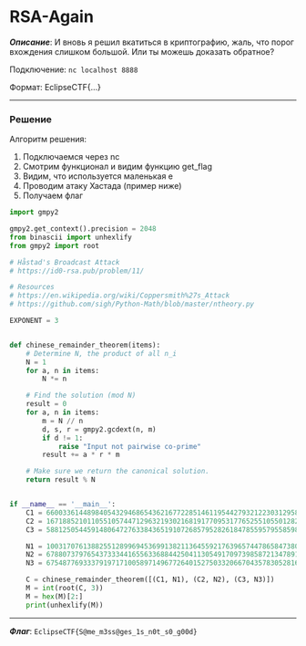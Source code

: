 # RSA-Again

***Описание***: И вновь я решил вкатиться в криптографию, жаль, что порог вхождения слишком большой. Или ты можешь доказать обратное?

Подключение: `nc localhost 8888`

Формат: EclipseCTF{...}

---
### Решение

Алгоритм решения:
1. Подключаемся через nc 
2. Cмотрим функционал и видим функцию get_flag
3. Видим, что используется маленькая e
4. Проводим атаку Хастада (пример ниже)
5. Получаем флаг

```python
import gmpy2

gmpy2.get_context().precision = 2048
from binascii import unhexlify
from gmpy2 import root

# Håstad's Broadcast Attack
# https://id0-rsa.pub/problem/11/

# Resources
# https://en.wikipedia.org/wiki/Coppersmith%27s_Attack
# https://github.com/sigh/Python-Math/blob/master/ntheory.py

EXPONENT = 3


def chinese_remainder_theorem(items):
    # Determine N, the product of all n_i
    N = 1
    for a, n in items:
        N *= n

    # Find the solution (mod N)
    result = 0
    for a, n in items:
        m = N // n
        d, s, r = gmpy2.gcdext(n, m)
        if d != 1:
            raise "Input not pairwise co-prime"
        result += a * r * m

    # Make sure we return the canonical solution.
    return result % N


if __name__ == '__main__':
    C1 = 6600336144898405432946865436216772285146119544279321223031295846195788727534219708282614442603025040323487261314811288662809155318383157879916820267685839
    C2 = 1671885210110551057447129632193021681917709531776525510550128289291498136848307846779992577142467485721894400412172229690727592165609640188687689416624299
    C3 = 5881250544591480647276338436519107268579528261847855957955859811774441699930395384480817174849489213006387996187532991245115418733617842518527759649452157

    N1 = 10031707613882551289969453699138211364559217639657447865847380805871205370366656345482474105719782855208981329336085375715796342584785476023127463498443903
    N2 = 6788073797654373334416556336884425041130549170973985872134789187072829388112270377614165724714434752060388014585799532536168469557711928942125334684845697
    N3 = 6754877693337919717100589714967726401527503320667043578305281679899867986256260820915239830244423263194100177711415492524974743705965224378119724058774103

    C = chinese_remainder_theorem([(C1, N1), (C2, N2), (C3, N3)])
    M = int(root(C, 3))
    M = hex(M)[2:]
    print(unhexlify(M))

```

---

***Флаг***: `EclipseCTF{S@me_m3ss@ges_1s_n0t_s0_g00d}`